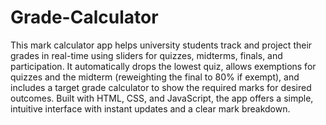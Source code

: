 # Grade-Calculator
This mark calculator app helps university students track and project their grades in real-time using sliders for quizzes, midterms, finals, and participation. It automatically drops the lowest quiz, allows exemptions for quizzes and the midterm (reweighting the final to 80% if exempt), and includes a target grade calculator to show the required marks for desired outcomes. Built with HTML, CSS, and JavaScript, the app offers a simple, intuitive interface with instant updates and a clear mark breakdown.

